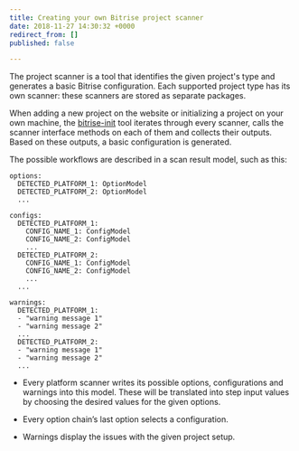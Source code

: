 ```yaml
---
title: Creating your own Bitrise project scanner
date: 2018-11-27 14:30:32 +0000
redirect_from: []
published: false

---
```

The project scanner is a tool that identifies the given project's type and generates a basic Bitrise configuration. Each supported project type has its own scanner: these scanners are stored as separate packages.

When adding a new project on the website or initializing a project on your own machine, the [bitrise-init](https://github.com/bitrise-core/bitrise-init) tool iterates through every scanner, calls the scanner interface methods on each of them and collects their outputs. Based on these outputs, a basic configuration is generated.

The possible workflows are described in a scan result model, such as this:

```
options:
  DETECTED_PLATFORM_1: OptionModel
  DETECTED_PLATFORM_2: OptionModel
  ...

configs:
  DETECTED_PLATFORM_1:
    CONFIG_NAME_1: ConfigModel
    CONFIG_NAME_2: ConfigModel
    ...
  DETECTED_PLATFORM_2:
    CONFIG_NAME_1: ConfigModel
    CONFIG_NAME_2: ConfigModel
    ...
  ...

warnings:
  DETECTED_PLATFORM_1:
  - "warning message 1"
  - "warning message 2"
  ...
  DETECTED_PLATFORM_2:
  - "warning message 1"
  - "warning message 2"
  ...
 ```
 
- Every platform scanner writes its possible options, configurations and warnings into this model. These will be translated into step input values by choosing the desired values for the given options. 

- Every option chain’s last option selects a configuration. 

- Warnings display the issues with the given project setup.